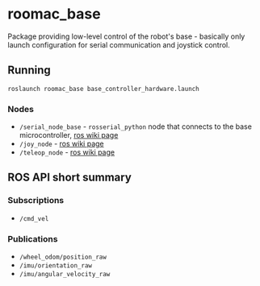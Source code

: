 # roomac_base

Package providing low-level control of the robot's base - basically only launch configuration for serial communication and joystick control.

## Running

```
roslaunch roomac_base base_controller_hardware.launch 
```

### Nodes
 * `/serial_node_base` - `rosserial_python` node that connects to the base microcontroller, [ros wiki page](http://wiki.ros.org/rosserial_python)
 * `/joy_node` - [ros wiki page](http://wiki.ros.org/joy)
 * `/teleop_node` - [ros wiki page](http://wiki.ros.org/teleop_twist_joy)

## ROS API short summary

### Subscriptions
 * `/cmd_vel`

### Publications
 * `/wheel_odom/position_raw`
 * `/imu/orientation_raw`
 * `/imu/angular_velocity_raw`
